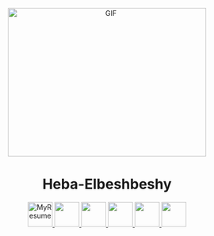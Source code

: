 
<!--
**Heba-Elbeshbeshy/Heba-Elbeshbeshy** is a ✨ _special_ ✨ repository because its `README.md` (this file) appears on your GitHub profile.

Here are some ideas to get you started:

- 🔭 I’m currently working on ...
- 🌱 I’m currently learning ...
- 👯 I’m looking to collaborate on ...
- 🤔 I’m looking for help with ...
- 💬 Ask me about ...
- 📫 How to reach me: ...
- 😄 Pronouns: ...
- ⚡ Fun fact: ...
-->

<p align="center">
  <img src="https://media.giphy.com/media/cNfIqjpCY1zqfaLmd8/giphy.gif" alt="GIF" width="400" height="300">
</p>

<!-- https://media.giphy.com/media/WUlplcMpOCEmTGBtBW/giphy.gif -->


<h1  align = "center"> Heba-Elbeshbeshy </h1>


<div align = "Center" >
  
<a href="https://drive.google.com/file/d/1v9Q2tL6vIr28aruxE-7KFFu3p3CULauQ/view?usp=sharing">
  <img width="50" alt="MyResume" src="https://user-images.githubusercontent.com/61465704/123721570-eb4f6b80-d886-11eb-95ca-a38e83fca56b.png"/>
</a>
  
<a href="https://www.linkedin.com/in/heba-elbeshbeshy/">
  <img  width="50px" src="https://user-images.githubusercontent.com/61465704/123719706-8560e500-d882-11eb-85d2-775017a3da8e.png"  />
 </a>

<a href="https://www.hackerrank.com/hebamuhammed199">
  <img width="50" src="https://assets.brandfolder.com/y9ol94wb/v/331198/view@2x.png?v=1591971279"  />
</a>
 
<a href="https://github.com/Heba-Elbeshbeshy">
  <img  width="50" src="https://user-images.githubusercontent.com/61465704/123719953-1df76500-d883-11eb-8902-87f01f78c050.png"  />
</a>
  
<a  href="https://www.facebook.com/heba.elbeshbeshy/">
  <img width="50" src="https://user-images.githubusercontent.com/61465704/123719800-bd682800-d882-11eb-9361-fe6ef1729136.png"  />
</a>

<a href="https://www.instagram.com/heba_elbeshbeshy/">
  <img  width="50" src="https://user-images.githubusercontent.com/61465704/123720398-42a00c80-d884-11eb-8195-176e1f46df68.png"  /></a>
 
</div>
<!-- <br />
<br />
<div align="center">
  
</div> -->
